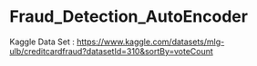 # Fraud_Detection_AutoEncoder

Kaggle Data Set : https://www.kaggle.com/datasets/mlg-ulb/creditcardfraud?datasetId=310&sortBy=voteCount
